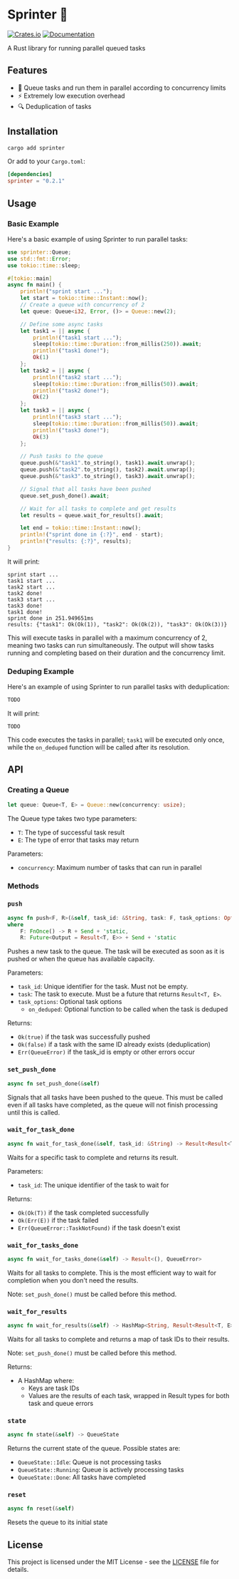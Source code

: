 # Sprinter 👟

[![Crates.io](https://img.shields.io/crates/v/sprinter.svg)](https://crates.io/crates/sprinter)
[![Documentation](https://docs.rs/sprinter/badge.svg)](https://docs.rs/sprinter)

A Rust library for running parallel queued tasks

## Features

- 🔄 Queue tasks and run them in parallel according to concurrency limits
- ⚡ Extremely low execution overhead
- 🔍 Deduplication of tasks

## Installation

```bash
cargo add sprinter
```

Or add to your `Cargo.toml`:

```toml
[dependencies]
sprinter = "0.2.1"
```

## Usage

### Basic Example

Here's a basic example of using Sprinter to run parallel tasks:

```rust
use sprinter::Queue;
use std::fmt::Error;
use tokio::time::sleep;

#[tokio::main]
async fn main() {
    println!("sprint start ...");
    let start = tokio::time::Instant::now();
    // Create a queue with concurrency of 2
    let queue: Queue<i32, Error, ()> = Queue::new(2);

    // Define some async tasks
    let task1 = || async {
        println!("task1 start ...");
        sleep(tokio::time::Duration::from_millis(250)).await;
        println!("task1 done!");
        Ok(1)
    };
    let task2 = || async {
        println!("task2 start ...");
        sleep(tokio::time::Duration::from_millis(50)).await;
        println!("task2 done!");
        Ok(2)
    };
    let task3 = || async {
        println!("task3 start ...");
        sleep(tokio::time::Duration::from_millis(50)).await;
        println!("task3 done!");
        Ok(3)
    };

    // Push tasks to the queue
    queue.push(&"task1".to_string(), task1).await.unwrap();
    queue.push(&"task2".to_string(), task2).await.unwrap();
    queue.push(&"task3".to_string(), task3).await.unwrap();

    // Signal that all tasks have been pushed
    queue.set_push_done().await;

    // Wait for all tasks to complete and get results
    let results = queue.wait_for_results().await;

    let end = tokio::time::Instant::now();
    println!("sprint done in {:?}", end - start);
    println!("results: {:?}", results);
}
```

It will print:

```
sprint start ...
task1 start ...
task2 start ...
task2 done!
task3 start ...
task3 done!
task1 done!
sprint done in 251.949651ms
results: {"task1": Ok(Ok(1)), "task2": Ok(Ok(2)), "task3": Ok(Ok(3))}
```

This will execute tasks in parallel with a maximum concurrency of 2, meaning two tasks can run simultaneously. The output will show tasks running and completing based on their duration and the concurrency limit.

### Deduping Example

Here's an example of using Sprinter to run parallel tasks with deduplication:

```rust
TODO
```

It will print:

```
TODO
```

This code executes the tasks in parallel; `task1` will be executed only once, while the `on_deduped` function will be called after its resolution.

## API

### Creating a Queue

```rust
let queue: Queue<T, E> = Queue::new(concurrency: usize);
```

The Queue type takes two type parameters:
- `T`: The type of successful task result
- `E`: The type of error that tasks may return

Parameters:
- `concurrency`: Maximum number of tasks that can run in parallel

### Methods

### `push`
```rust
async fn push<F, R>(&self, task_id: &String, task: F, task_options: Option<TaskOptions>) -> Result<bool, QueueError>
where
    F: FnOnce() -> R + Send + 'static,
    R: Future<Output = Result<T, E>> + Send + 'static
```
Pushes a new task to the queue. The task will be executed as soon as it is pushed or when the queue has available capacity.

Parameters:
- `task_id`: Unique identifier for the task. Must not be empty.
- `task`: The task to execute. Must be a future that returns `Result<T, E>`.
- `task_options`: Optional task options
    - `on_deduped`: Optional function to be called when the task is deduped

Returns:
- `Ok(true)` if the task was successfully pushed
- `Ok(false)` if a task with the same ID already exists (deduplication)
- `Err(QueueError)` if the task_id is empty or other errors occur

### `set_push_done`
```rust
async fn set_push_done(&self)
```
Signals that all tasks have been pushed to the queue. This must be called even if all tasks have completed, as the queue will not finish processing until this is called.

### `wait_for_task_done`
```rust
async fn wait_for_task_done(&self, task_id: &String) -> Result<Result<T, E>, QueueError>
```
Waits for a specific task to complete and returns its result.

Parameters:
- `task_id`: The unique identifier of the task to wait for

Returns:
- `Ok(Ok(T))` if the task completed successfully
- `Ok(Err(E))` if the task failed
- `Err(QueueError::TaskNotFound)` if the task doesn't exist

### `wait_for_tasks_done`
```rust
async fn wait_for_tasks_done(&self) -> Result<(), QueueError>
```
Waits for all tasks to complete. This is the most efficient way to wait for completion when you don't need the results.

Note: `set_push_done()` must be called before this method.

### `wait_for_results`
```rust
async fn wait_for_results(&self) -> HashMap<String, Result<Result<T, E>, QueueError>>
```
Waits for all tasks to complete and returns a map of task IDs to their results.

Note: `set_push_done()` must be called before this method.

Returns:
- A HashMap where:
  - Keys are task IDs
  - Values are the results of each task, wrapped in Result types for both task and queue errors

### `state`
```rust
async fn state(&self) -> QueueState
```
Returns the current state of the queue. Possible states are:
- `QueueState::Idle`: Queue is not processing tasks
- `QueueState::Running`: Queue is actively processing tasks
- `QueueState::Done`: All tasks have completed

### `reset`
```rust
async fn reset(&self)
```
Resets the queue to its initial state

## License

This project is licensed under the MIT License - see the [LICENSE](LICENSE) file for details.
